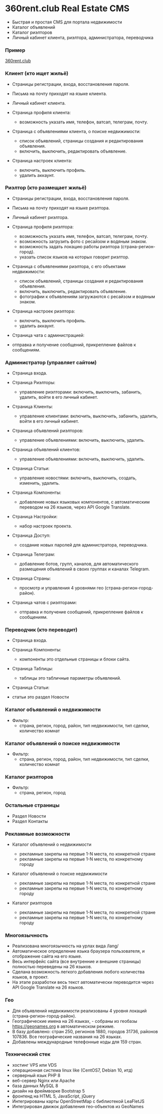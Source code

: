 # 360rent.club Real Estate CMS

- Быстрая и простая CMS для портала недвижимости
- Каталог объявлений
- Каталог риэлторов
- Личный кабинет клиента, риэлтора, администратора, переводчика

### Пример

[360rent.club](https://360rent.club)

### Клиент (кто ищет жильё)

- Страницы регистрации, входа, восстановления пароля.
- Письма на почту приходят на языке клиента.
- Личный кабинет клиента.

- Страница профиля клиента:
    - возможность указать имя, телефон, ватсап, телеграм, почту.

- Страница с объявлениями клиента, о поиске недвижимости:
    - список объявлений, страницы создания и редактирования объявления.
    - включить, выключить, редактировать объявление.

- Страница настроек клиента:
    - включить, выключить профиль.
    - удалить аккаунт.

### Риэлтор (кто размещает жильё)

- Страницы регистрации, входа, восстановления пароля.
- Письма на почту приходят на языке риэлтора.
- Личный кабинет риэлтора.

- Страница профиля риэлтора:
    - возможность указать имя, телефон, ватсап, телеграм, почту.
    - возможность загрузить фото с ресайзом и водяным знаком.
    - возможность задать локацию работы риэлтора (страна-регион-город).
    - указать список языков на которых говорит риэлтор.

- Страница с объявлениями риэлтора, с его объектами недвижимости:
    - список объявлений, страницы создания и редактирования объявления.
    - включить, выключить, редактировать объявление.
    - фотографии к объявлениям загружаются с ресайзом и водяным знаком.

- Страница настроек риэлтора:
    - включить, выключить профиль.
    - удалить аккаунт.

- Страница чата с администрацией:
- отправка и получение сообщений, прикрепление файлов к сообщениям.

### Администратор (управляет сайтом)

- Страница входа.

- Страница Риэлторы:
    - управление риэлторами: включить, выключить, забанить, удалить, войти в его личный кабинет.

- Страница Клиенты:
    - управление клиентами: включить, выключить, забанить, удалить, войти в его личный кабинет.

- Страница объявлений риэлторов:
    - управление объявлениями: включить, выключить, удалить.

- Страница объявлений клиентов:
    - управление объявлениями: включить, выключить, удалить.

- Страница Статьи:
    - управление новостями: включить, выключить, создать, изменить, удалить.

- Страница Компоненты:
    - добавление новых языковых компонентов, с автоматическим переводом на 26 языков, через API Google Translate.

- Страница Настройки:
    - набор настроек проекта.

- Страница Доступ:
    - создание новых паролей для администратора, переводчика.

- Страница Телеграм:
    - добавление ботов, групп, каналов, для автоматического размещения объявлений в своих группах и каналах Telegram.

- Страница Страны:
    - просмотр и управления 4 уровнями гео (страна-регион-город-район).

- Страница чатов с риэлторами:
    - отправка и получение сообщений, прикрепление файлов к сообщениям.

### Переводчик (кто переводит)

- Страница входа.

- Страница Компоненты:
    - компоненты это отдельные страницы и блоки сайта.

- Страница Таблицы:
    - таблицы это табличные параметры объявлений.

- Страница Статьи:
- статьи это раздел Новости

### Каталог объявлений о недвижимости

- Фильтр:
    - страна, регион, город, район, тип недвижимости, тип сделки, количество комнат

### Каталог объявлений о поиске недвижимости

- Фильтр:
    - страна, регион, город, район, тип недвижимости, тип сделки, количество комнат

### Каталог риэлторов

- Фильтр:
    - страна, регион, город

### Остальные страницы

- Раздел Новости
- Раздел Контакты

### Рекламные возможности

- Каталог объявлений о недвижимости
    - рекламные закрепы на первые 1-N места, по конкретной стране
    - рекламные закрепы на первые 1-N места, по конкретному городу

- Каталог объявлений о поиске недвижимости
    - рекламные закрепы на первые 1-N места, по конкретной стране
    - рекламные закрепы на первые 1-N места, по конкретному городу

- Каталог риэлторов
    - рекламные закрепы на первые 1-N места, по конкретной стране
    - рекламные закрепы на первые 1-N места, по конкретному городу

### Многоязычность

- Реализована многоязычность на урлах вида /lang/
- Автоматическое определение языка браузера пользователя, и отображение сайта на его языке.
- Весь интерфейс сайта (все внутренние и внешние страницы) полностью переведены на 26 языков.
- Сделана возможность легкого добавления любого количества языков, в проект.
- На этапе разработки весь текст автоматически переводится через API Google Translate на 26 языков.

### Гео

- Для объявлений недвижимости реализованы 4 уровня локаций (страна-регион-город-район).
- Географические имена на 26 языках, - собраны из геобазы https://geonames.org в автоматическом режиме.
- В базу добавлено: стран 250, регионов 1880, городов 31736, районов 107836. Все географические названия на 26 языках.
- Добавлены международные телефонные коды для 159 стран.

### Технический стек

- хостинг VPS или VDS
- операционная система linux like (CentOS7, Debian 10, итд)
- серверный язык PHP 8
- веб-сервер Nginx или Apache
- база данных MySQL 8
- дизайн на фреймворке Bootstrap 5
- фронтенд на HTML 5, JavaScript, jQuery
- Интегрированы карты OpenStreetMap с библиотекой LeaFletJS
- Интегрирован движок добавления гео-объектов из GeoNames